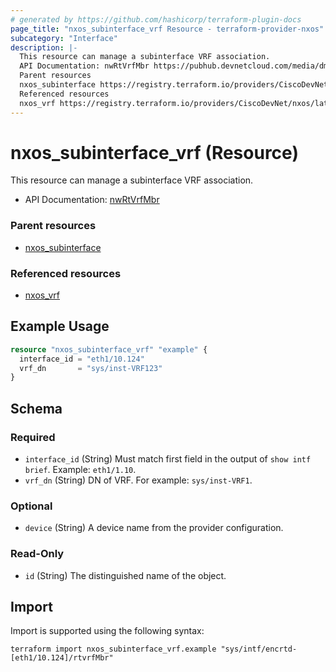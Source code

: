 ```yaml
---
# generated by https://github.com/hashicorp/terraform-plugin-docs
page_title: "nxos_subinterface_vrf Resource - terraform-provider-nxos"
subcategory: "Interface"
description: |-
  This resource can manage a subinterface VRF association.
  API Documentation: nwRtVrfMbr https://pubhub.devnetcloud.com/media/dme-docs-10-2-2/docs/Routing%20and%20Forwarding/nw:RtVrfMbr/
  Parent resources
  nxos_subinterface https://registry.terraform.io/providers/CiscoDevNet/nxos/latest/docs/resources/subinterface
  Referenced resources
  nxos_vrf https://registry.terraform.io/providers/CiscoDevNet/nxos/latest/docs/resources/vrf
---
```


# nxos_subinterface_vrf (Resource)

This resource can manage a subinterface VRF association.

- API Documentation: [nwRtVrfMbr](https://pubhub.devnetcloud.com/media/dme-docs-10-2-2/docs/Routing%20and%20Forwarding/nw:RtVrfMbr/)

### Parent resources

- [nxos_subinterface](https://registry.terraform.io/providers/CiscoDevNet/nxos/latest/docs/resources/subinterface)

### Referenced resources

- [nxos_vrf](https://registry.terraform.io/providers/CiscoDevNet/nxos/latest/docs/resources/vrf)

## Example Usage

```terraform
resource "nxos_subinterface_vrf" "example" {
  interface_id = "eth1/10.124"
  vrf_dn       = "sys/inst-VRF123"
}
```

<!-- schema generated by tfplugindocs -->
## Schema

### Required

- `interface_id` (String) Must match first field in the output of `show intf brief`. Example: `eth1/1.10`.
- `vrf_dn` (String) DN of VRF. For example: `sys/inst-VRF1`.

### Optional

- `device` (String) A device name from the provider configuration.

### Read-Only

- `id` (String) The distinguished name of the object.

## Import

Import is supported using the following syntax:

```shell
terraform import nxos_subinterface_vrf.example "sys/intf/encrtd-[eth1/10.124]/rtvrfMbr"
```
